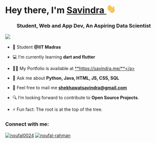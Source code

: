 <h1>Hey there, I'm <a  href="https://github.com/savindrasinghshekhawat/">Savindra </a> <img  src="https://raw.githubusercontent.com/ABSphreak/ABSphreak/master/gifs/Hi.gif" width="30px"></h1>
<h3 align="center">Student, Web and App Dev, An Aspiring Data Scientist</h3>

![](https://komarev.com/ghpvc/?username=savindrasinghshekhawat)


- 🏫 Student **@IIT Madras**

- 💻 I’m currently learning **dart and flutter**

- 👨‍💻 My Portfolio is available at <a href="https://savindrasinghshekhawat.github.io/" target="_blank">**https://savindra.me/**</a>

- 💬 Ask me about **Python, Java, HTML, JS, CSS, SQL**

- 📨 Feel free to mail me **shekhawatsavindra@gmail.com**

- 🔍 I’m looking forward to contribute to **Open Source Projects**.
- ⚡ Fun fact: The root is at the top of the tree.


<h3>Connect with me:</h3>
<a href="https://www.instagram.com/savi._.150412/" target="blank"><img align="center" src="https://raw.githubusercontent.com/rahuldkjain/github-profile-readme-generator/master/src/images/icons/Social/instagram.svg" alt="noufal0024" height="30" width="40" /></a>
<a href="https://www.linkedin.com/in/savindra" target="blank"><img align="center" src="https://raw.githubusercontent.com/rahuldkjain/github-profile-readme-generator/master/src/images/icons/Social/linked-in-alt.svg" alt="noufal-rahman" height="30" width="40" /></a>


